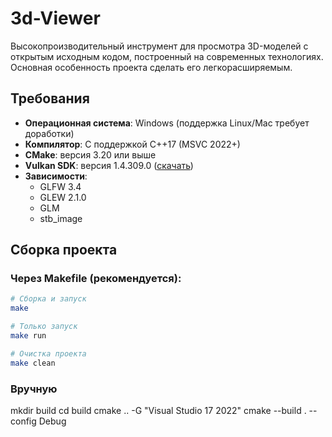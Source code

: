 # 3d-Viewer
Высокопроизводительный инструмент для просмотра 3D-моделей с открытым исходным кодом, построенный на современных технологиях. Основная особенность проекта сделать его легкорасширяемым.
## Требования
- **Операционная система**: Windows (поддержка Linux/Mac требует доработки)
- **Компилятор**: С поддержкой C++17 (MSVC 2022+)
- **CMake**: версия 3.20 или выше
- **Vulkan SDK**: версия 1.4.309.0 ([скачать](https://vulkan.lunarg.com/))
- **Зависимости**:
  - GLFW 3.4
  - GLEW 2.1.0
  - GLM
  - stb_image

## Сборка проекта

### Через Makefile (рекомендуется):

```bash
# Сборка и запуск
make

# Только запуск
make run

# Очистка проекта
make clean
```
### Вручную

mkdir build
cd build
cmake .. -G "Visual Studio 17 2022"
cmake --build . --config Debug
